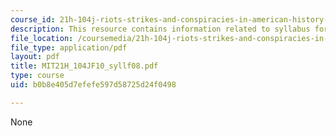 ```yaml
---
course_id: 21h-104j-riots-strikes-and-conspiracies-in-american-history-fall-2010
description: This resource contains information related to syllabus for fall 2008.
file_location: /coursemedia/21h-104j-riots-strikes-and-conspiracies-in-american-history-fall-2010/b0b8e405d7efefe597d58725d24f0498_MIT21H_104JF10_syllf08.pdf
file_type: application/pdf
layout: pdf
title: MIT21H_104JF10_syllf08.pdf
type: course
uid: b0b8e405d7efefe597d58725d24f0498

---
```

None